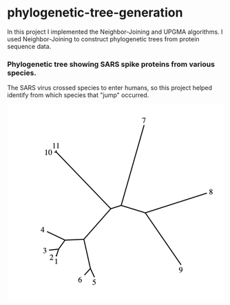 # phylogenetic-tree-generation

In this project I implemented the Neighbor-Joining and UPGMA algorithms. I used Neighbor-Joining to construct phylogenetic trees from protein sequence data. 

### Phylogenetic tree showing SARS spike proteins from various species.

The SARS virus crossed species to enter humans, so this project helped identify from which species that "jump" occurred.

![phylip tree](/example_phylip_tree.png)
